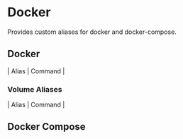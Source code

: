 # Docker

Provides custom aliases for docker and docker-compose.

## Docker

| Alias | Command |

### Volume Aliases

| Alias | Command |

## Docker Compose
